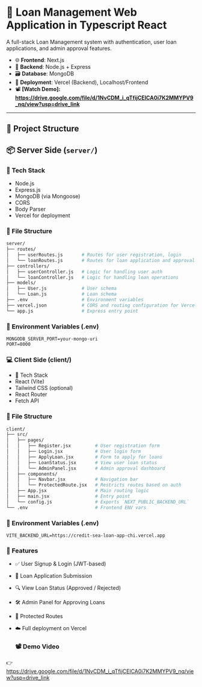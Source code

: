 # 💸 Loan Management Web Application in Typescript React

A full-stack Loan Management system with authentication, user loan applications, and admin approval features.

- 🌐 **Frontend**: Next.js
- 🔧 **Backend**: Node.js + Express  
- 🗃️ **Database**: MongoDB  
- 🚀 **Deployment**: Vercel (Backend), Localhost/Frontend  
- 📽️ **[Watch Demo]: https://drive.google.com/file/d/1NvCDM_i_qTfijCElCA0i7K2MMYPV9_nq/view?usp=drive_link**

---

## 📁 Project Structure

## 📦 Server Side (`server/`)

### 🔧 Tech Stack

- Node.js
- Express.js
- MongoDB (via Mongoose)
- CORS
- Body Parser
- Vercel for deployment

### 📂 File Structure

```bash
server/
├── routes/
│   ├── userRoutes.js       # Routes for user registration, login
│   └── loanRoutes.js       # Routes for loan application and approval
├── controllers/
│   ├── userController.js   # Logic for handling user auth
│   └── loanController.js   # Logic for handling loan operations
├── models/
│   ├── User.js             # User schema
│   └── Loan.js             # Loan schema
├── .env                    # Environment variables
├── vercel.json             # CORS and routing configuration for Vercel
└── app.js                  # Express entry point
```
### 🔑 Environment Variables (.env)
```
MONGODB_SERVER_PORT=your-mongo-uri
PORT=8000
```

### 💻 Client Side (client/)
- 🔧 Tech Stack
- React (Vite)
- Tailwind CSS (optional)
- React Router
- Fetch API

### 📂 File Structure

```bash
client/
├── src/
│   ├── pages/
│   │   ├── Register.jsx         # User registration form
│   │   ├── Login.jsx            # User login form
│   │   ├── ApplyLoan.jsx        # Form to apply for loans
│   │   ├── LoanStatus.jsx       # View user loan status
│   │   └── AdminPanel.jsx       # Admin approval dashboard
│   ├── components/
│   │   ├── Navbar.jsx           # Navigation bar
│   │   └── ProtectedRoute.jsx   # Restricts routes based on auth
│   ├── App.jsx                  # Main routing logic
│   ├── main.jsx                 # Entry point
│   └── config.js                # Exports `NEXT_PUBLIC_BACKEND_URL`
└── .env                         # Frontend ENV vars
```

### 🔑 Environment Variables (.env)
```
VITE_BACKEND_URL=https://credit-sea-loan-app-chi.vercel.app
```

### 🧪 Features
- ✅ User Signup & Login (JWT-based)

- 📝 Loan Application Submission

- 🔍 View Loan Status (Approved / Rejected)

- 🛠️ Admin Panel for Approving Loans

- 🔐 Protected Routes

- ☁️ Full deployment on Vercel

  ### 📽️ Demo Video
👉 https://drive.google.com/file/d/1NvCDM_i_qTfijCElCA0i7K2MMYPV9_nq/view?usp=drive_link
